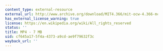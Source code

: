 ```yaml
---
content_type: external-resource
external_url: http://www.archive.org/download/MIT4.366/mit-ocw-4.366-mcanulty-nobody-220k.mp4
has_external_license_warning: true
license: https://en.wikipedia.org/wiki/All_rights_reserved
status: ''
title: MP4 - 7 MB
uid: cf645a17-5f4a-4373-a9cd-ae9f79632f3c
wayback_url: ''
---
```


